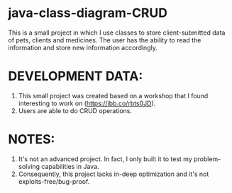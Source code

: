 # java-class-diagram-CRUD
This is a small project in which I use classes to store client-submitted data of pets, clients and medicines. The user has the ability to read the information and store new information accordingly.

# DEVELOPMENT DATA:
1. This small project was created based on a workshop that I found interesting to work on (https://ibb.co/rbts0JD).
2. Users are able to do CRUD operations.

# NOTES:
1. It's not an advanced project. In fact, I only built it to test my problem-solving capabilities in Java. 
2. Consequently, this project lacks in-deep optimization and it's not exploits-free/bug-proof.
